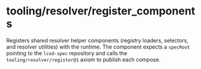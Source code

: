 # tooling/resolver/register_components

Registers shared resolver helper components (registry loaders, selectors, and resolver utilities) with the runtime. The component expects a `specRoot` pointing to the `lcod-spec` repository and calls the `tooling/resolver/register@1` axiom to publish each compose.
